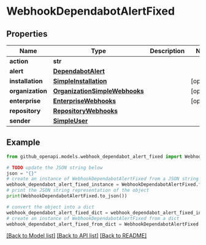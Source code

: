 # WebhookDependabotAlertFixed


## Properties

Name | Type | Description | Notes
------------ | ------------- | ------------- | -------------
**action** | **str** |  | 
**alert** | [**DependabotAlert**](DependabotAlert.md) |  | 
**installation** | [**SimpleInstallation**](SimpleInstallation.md) |  | [optional] 
**organization** | [**OrganizationSimpleWebhooks**](OrganizationSimpleWebhooks.md) |  | [optional] 
**enterprise** | [**EnterpriseWebhooks**](EnterpriseWebhooks.md) |  | [optional] 
**repository** | [**RepositoryWebhooks**](RepositoryWebhooks.md) |  | 
**sender** | [**SimpleUser**](SimpleUser.md) |  | 

## Example

```python
from github_openapi.models.webhook_dependabot_alert_fixed import WebhookDependabotAlertFixed

# TODO update the JSON string below
json = "{}"
# create an instance of WebhookDependabotAlertFixed from a JSON string
webhook_dependabot_alert_fixed_instance = WebhookDependabotAlertFixed.from_json(json)
# print the JSON string representation of the object
print(WebhookDependabotAlertFixed.to_json())

# convert the object into a dict
webhook_dependabot_alert_fixed_dict = webhook_dependabot_alert_fixed_instance.to_dict()
# create an instance of WebhookDependabotAlertFixed from a dict
webhook_dependabot_alert_fixed_from_dict = WebhookDependabotAlertFixed.from_dict(webhook_dependabot_alert_fixed_dict)
```
[[Back to Model list]](../README.md#documentation-for-models) [[Back to API list]](../README.md#documentation-for-api-endpoints) [[Back to README]](../README.md)


